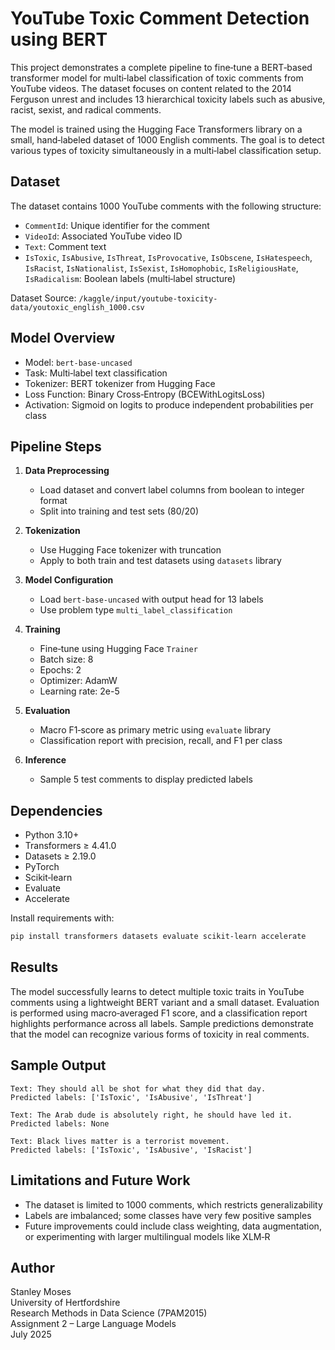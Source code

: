 
# YouTube Toxic Comment Detection using BERT

This project demonstrates a complete pipeline to fine‑tune a BERT‑based transformer model for multi‑label classification of toxic comments from YouTube videos. The dataset focuses on content related to the 2014 Ferguson unrest and includes 13 hierarchical toxicity labels such as abusive, racist, sexist, and radical comments.

The model is trained using the Hugging Face Transformers library on a small, hand‑labeled dataset of 1000 English comments. The goal is to detect various types of toxicity simultaneously in a multi‑label classification setup.

## Dataset

The dataset contains 1000 YouTube comments with the following structure:

- `CommentId`: Unique identifier for the comment  
- `VideoId`: Associated YouTube video ID  
- `Text`: Comment text  
- `IsToxic`, `IsAbusive`, `IsThreat`, `IsProvocative`, `IsObscene`, `IsHatespeech`, `IsRacist`, `IsNationalist`, `IsSexist`, `IsHomophobic`, `IsReligiousHate`, `IsRadicalism`: Boolean labels (multi‑label structure)

Dataset Source: `/kaggle/input/youtube-toxicity-data/youtoxic_english_1000.csv`

## Model Overview

- Model: `bert-base-uncased`  
- Task: Multi‑label text classification  
- Tokenizer: BERT tokenizer from Hugging Face  
- Loss Function: Binary Cross‑Entropy (BCEWithLogitsLoss)  
- Activation: Sigmoid on logits to produce independent probabilities per class

## Pipeline Steps

1. **Data Preprocessing**  
   - Load dataset and convert label columns from boolean to integer format  
   - Split into training and test sets (80/20)

2. **Tokenization**  
   - Use Hugging Face tokenizer with truncation  
   - Apply to both train and test datasets using `datasets` library

3. **Model Configuration**  
   - Load `bert-base-uncased` with output head for 13 labels  
   - Use problem type `multi_label_classification`

4. **Training**  
   - Fine‑tune using Hugging Face `Trainer`  
   - Batch size: 8  
   - Epochs: 2  
   - Optimizer: AdamW  
   - Learning rate: 2e-5

5. **Evaluation**  
   - Macro F1‑score as primary metric using `evaluate` library  
   - Classification report with precision, recall, and F1 per class

6. **Inference**  
   - Sample 5 test comments to display predicted labels

## Dependencies

- Python 3.10+  
- Transformers ≥ 4.41.0  
- Datasets ≥ 2.19.0  
- PyTorch  
- Scikit‑learn  
- Evaluate  
- Accelerate

Install requirements with:

```bash
pip install transformers datasets evaluate scikit-learn accelerate
```

## Results

The model successfully learns to detect multiple toxic traits in YouTube comments using a lightweight BERT variant and a small dataset. Evaluation is performed using macro‑averaged F1 score, and a classification report highlights performance across all labels. Sample predictions demonstrate that the model can recognize various forms of toxicity in real comments.

## Sample Output

```text
Text: They should all be shot for what they did that day.
Predicted labels: ['IsToxic', 'IsAbusive', 'IsThreat']

Text: The Arab dude is absolutely right, he should have led it.
Predicted labels: None

Text: Black lives matter is a terrorist movement.
Predicted labels: ['IsToxic', 'IsAbusive', 'IsRacist']
```

## Limitations and Future Work

- The dataset is limited to 1000 comments, which restricts generalizability  
- Labels are imbalanced; some classes have very few positive samples  
- Future improvements could include class weighting, data augmentation, or experimenting with larger multilingual models like XLM‑R

## Author

Stanley Moses  
University of Hertfordshire  
Research Methods in Data Science (7PAM2015)  
Assignment 2 – Large Language Models  
July 2025
